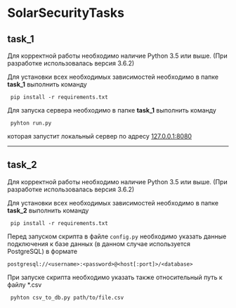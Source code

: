 # SolarSecurityTasks

<h2>task_1</h2>

<p>Для корректной работы необходимо наличие Python 3.5 или выше. (При разработке использовалась версия 3.6.2)</p>
<p>Для установки всех необходимых зависимостей необходимо в папке <b>task_1</b> выполнить команду</p>
<p><code> pip install -r requirements.txt </code></p>
<p>Для запуска сервера необходимо в папке <b>task_1</b> выполнить команду</p>
<p><code> pyhton run.py </code></p>
<p>которая запустит локальный сервер по адресу <a href="http://127.0.0.1:8080">127.0.0.1:8080</a></p>

<hr>

<h2>task_2</h2>

<p>Для корректной работы необходимо наличие Python 3.5 или выше. (При разработке использовалась версия 3.6.2)</p>
<p>Для установки всех необходимых зависимостей необходимо в папке <b>task_2</b> выполнить команду</p>
<p><code> pip install -r requirements.txt </code></p>
<p>Перед запуском скрипта в файле <code>config.py</code> необходимо указать данные подключения к базе данных (в данном случае используется PostgreSQL) в формате</p>
<p><code>postgresql://&lt;username&gt;:&lt;password&gt;@&lt;host[:port]&gt;/&lt;database&gt;</code></p>
<p>При запуске скрипта необходимо указать также относительный путь к файлу *.csv </p>
<p><code> pyhton csv_to_db.py path/to/file.csv </code></p>


